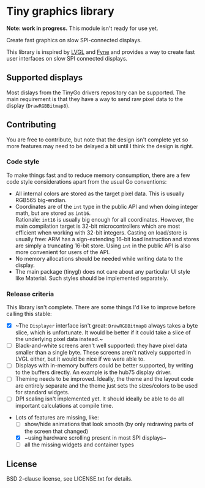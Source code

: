 # Tiny graphics library

**Note: work in progress.** This module isn't ready for use yet.

Create fast graphics on slow SPI-connected displays.

This library is inspired by [LVGL](https://lvgl.io/) and [Fyne](https://fyne.io/) and provides a way to create fast user interfaces on slow SPI connected displays.

## Supported displays

Most dislays from the TinyGo drivers repository can be supported. The main requirement is that they have a way to send raw pixel data to the display (`DrawRGBBitmap8`).

## Contributing

You are free to contribute, but note that the design isn't complete yet so more features may need to be delayed a bit until I think the design is right.

### Code style

To make things fast and to reduce memory consumption, there are a few code style considerations apart from the usual Go conventions:

  * All internal colors are stored as the target pixel data. This is usually RGB565 big-endian.
  * Coordinates are of the `int` type in the public API and when doing integer math, but are stored as `int16`.  
    Rationale: `int16` is usually big enough for all coordinates. However, the main compilation target is 32-bit microcontrollers which are most efficient when working with 32-bit integers. Casting on load/store is usually free: ARM has a sign-extending 16-bit load instruction and stores are simply a truncating 16-bit store. Using `int` in the public API is also more convenient for users of the API.
  * No memory allocations should be needed while writing data to the display.
  * The main package (tinygl) does not care about any particular UI style like Material. Such styles should be implemented separately.

### Release criteria

This library isn't complete. There are some things I'd like to improve before calling this stable:

  - [x] ~The `Displayer` interface isn't great: `DrawRGBBitmap8` always takes a byte slice, which is unfortunate. It would be better if it could take a slice of the underlying pixel data instead.~
  - [ ] Black-and-white screens aren't well supported: they have pixel data smaller than a single byte. These screens aren't natively supported in LVGL either, but it would be nice if we were able to.
  - [ ] Displays with in-memory buffers could be better supported, by writing to the buffers directly. An example is the hub75 display driver.
  - [ ] Theming needs to be improved. Ideally, the theme and the layout code are entirely separate and the theme just sets the sizes/colors to be used for standard widgets.
  - [ ] DPI scaling isn't implemented yet. It should ideally be able to do all important calculations at compile time.
  - Lots of features are missing, like:
    - [ ] show/hide animations that look smooth (by only redrawing parts of the screen that changed)
    - [x] ~using hardware scrolling present in most SPI displays~
    - [ ] all the missing widgets and container types

## License

BSD 2-clause license, see LICENSE.txt for details.
